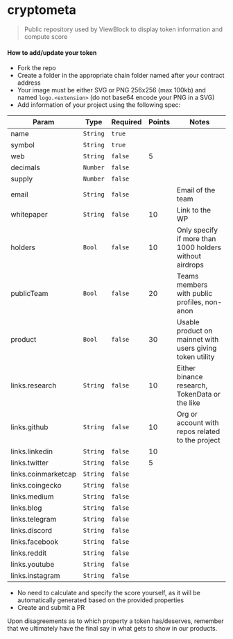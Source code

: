 # cryptometa

> Public repository used by ViewBlock to display token information and compute score

#### How to add/update your token

- Fork the repo
- Create a folder in the appropriate chain folder named after your contract address
- Your image must be either SVG or PNG 256x256 (max 100kb) and named `logo.<extension>` (do not base64 encode your PNG in a SVG)
- Add information of your project using the following spec:

| Param               | Type     | Required   | Points  | Notes                                                     |
| ------------------- | -------- | ---------- | ------- | --------------------------------------------------------- |
| name                | `String` | `true`     |         |                                                           |
| symbol              | `String` | `true`     |         |                                                           |
| web                 | `String` | `false`    | 5       |                                                           |
| decimals            | `Number` | `false`    |         |                                                           |
| supply              | `Number` | `false`    |         |                                                           |
| email               | `String` | `false`    |         | Email of the team                                         |
| whitepaper          | `String` | `false`    | 10      | Link to the WP                                            |
| holders             | `Bool`   | `false`    | 10      | Only specify if more than 1000 holders without airdrops   |
| publicTeam          | `Bool`   | `false`    | 20      | Teams members with public profiles, non-anon              |
| product             | `Bool`   | `false`    | 30      | Usable product on mainnet with users giving token utility |
| links.research      | `String` | `false`    | 10      | Either binance research, TokenData or the like            |
| links.github        | `String` | `false`    | 10      | Org or account with repos related to the project          |
| links.linkedin      | `String` | `false`    | 10      |                                                           |
| links.twitter       | `String` | `false`    | 5       |                                                           |
| links.coinmarketcap | `String` | `false`    |         |                                                           |
| links.coingecko     | `String` | `false`    |         |                                                           |
| links.medium        | `String` | `false`    |         |                                                           |
| links.blog          | `String` | `false`    |         |                                                           |
| links.telegram      | `String` | `false`    |         |                                                           |
| links.discord       | `String` | `false`    |         |                                                           |
| links.facebook      | `String` | `false`    |         |                                                           |
| links.reddit        | `String` | `false`    |         |                                                           |
| links.youtube       | `String` | `false`    |         |                                                           |
| links.instagram     | `String` | `false`    |         |                                                           |

- No need to calculate and specify the score yourself, as it will be automatically
  generated based on the provided properties
- Create and submit a PR

Upon disagreements as to which property a token has/deserves, remember that we
ultimately have the final say in what gets to show in our products.
